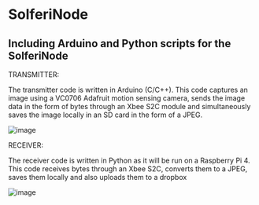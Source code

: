 # SolferiNode
Including Arduino and Python scripts for the SolferiNode
--------------------------------------------------------
TRANSMITTER:

The transmitter code is written in Arduino (C/C++). This code captures an image using a VC0706 Adafruit motion sensing camera, sends the image data in the form of bytes through an Xbee S2C module and simultaneously saves the image locally in an SD card in the form of a JPEG.

![image](https://user-images.githubusercontent.com/87677161/175926988-22bcb213-c99c-4e1f-9e83-86d34e5793ae.png)

RECEIVER:

The receiver code is written in Python as it will be run on a Raspberry Pi 4. This code receives bytes through an Xbee S2C, converts them to a JPEG,  saves them locally and also uploads them to a dropbox

![image](https://user-images.githubusercontent.com/87677161/175927296-e879b648-fd00-423c-aa63-854adb30d9eb.png)
